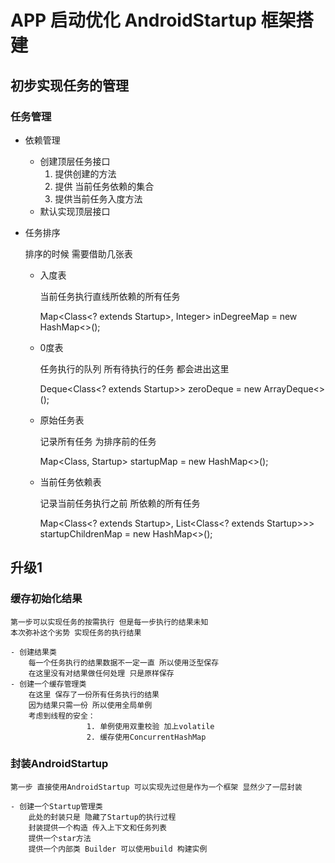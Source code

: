 # APP 启动优化 AndroidStartup 框架搭建

## 初步实现任务的管理

### 任务管理

- 依赖管理

    - 创建顶层任务接口
        1. 提供创建的方法
        2. 提供 当前任务依赖的集合
        3. 提供当前任务入度方法
    - 默认实现顶层接口
- 任务排序

  排序的时候 需要借助几张表

    - 入度表

      当前任务执行直线所依赖的所有任务

      Map<Class<? extends Startup>, Integer> inDegreeMap = new HashMap<>();

    - 0度表

      任务执行的队列 所有待执行的任务 都会进出这里

      Deque<Class<? extends Startup>> zeroDeque = new ArrayDeque<>();

    - 原始任务表

      记录所有任务 为排序前的任务

      Map<Class<? extends Startup>, Startup<?>> startupMap = new HashMap<>();

    - 当前任务依赖表

      记录当前任务执行之前 所依赖的所有任务

      Map<Class<? extends Startup>, List<Class<? extends Startup>>> startupChildrenMap = new
      HashMap<>();

## 升级1

### 缓存初始化结果

    第一步可以实现任务的按需执行 但是每一步执行的结果未知
    本次弥补这个劣势 实现任务的执行结果

    - 创建结果类
        每一个任务执行的结果数据不一定一直 所以使用泛型保存
        在这里没有对结果做任何处理 只是原样保存
    - 创建一个缓存管理类
        在这里 保存了一份所有任务执行的结果
        因为结果只需一份 所以使用全局单例
        考虑到线程的安全：
                     1. 单例使用双重校验 加上volatile
                     2. 缓存使用ConcurrentHashMap

### 封装AndroidStartup

    第一步 直接使用AndroidStartup 可以实现先过但是作为一个框架 显然少了一层封装

    - 创建一个Startup管理类
        此处的封装只是 隐藏了Startup的执行过程
        封装提供一个构造 传入上下文和任务列表
        提供一个star方法 
        提供一个内部类 Builder 可以使用build 构建实例
        
    